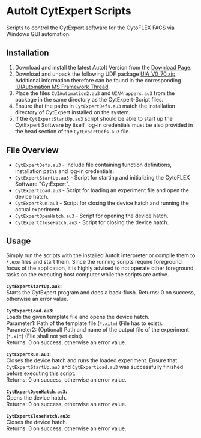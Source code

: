 # AutoIt CytExpert Scripts

Scripts to control the CytExpert software for the CytoFLEX FACS via Windows GUI automation.


## Installation

1. Download and install the latest AutoIt Version from the [Download Page](https://www.autoitscript.com/site/autoit/downloads/).
2. Download and unpack the following UDF package [UIA_V0_70.zip](https://www.autoitscript.com/forum/applications/core/interface/file/attachment.php?id=61194).
Additional information therefore can be found in the corresponding [IUIAutomation MS Framework Thread](https://www.autoitscript.com/forum/topic/153520-iuiautomation-ms-framework-automate-chrome-ff-ie/).
3. Place the files `CUIAutomation2.au3` and `UIAWrappers.au3` from the package in the same directory as the CytExpert-Script files.
4. Ensure that the paths in `CytExpertDefs.au3` match the installation directory of CytExpert installed on the system.
5. If the `CytExpertStartUp.au3` script should be able to start up the CytExpert Software by itself, log-in credentials must be
also provided in the head section of the `CytExpertDefs.au3` file.


## File Overview

* `CytExpertDefs.au3` - Include file containing function definitions, installation paths and log-in credentials.
* `CytExpertStartUp.au3` - Script for starting and initializing the CytoFLEX Software "CytExpert".
* `CytExpertLoad.au3` - Script for loading an experiment file and open the device hatch.
* `CytExpertRun.au3` - Script for closing the device hatch and running the actual experiment.
* `CytExpertOpenHatch.au3` - Script for opening the device hatch.
* `CytExpertCloseHatch.au3` - Script for closing the device hatch.


## Usage

Simply run the scripts with the installed AutoIt interpreter or compile them to `*.exe` files and 
start them. Since the running scripts require foreground focus of the application, it is highly 
advised to not operate other foreground tasks on the executing host computer while the scripts are 
active.

**`CytExpertStartUp.au3`:**  
Starts the CytExpert program and does a back-flush.
Returns: 0 on success, otherwise an error value.

**`CytExpertLoad.au3`:**  
Loads the given template file and opens the device hatch.  
Parameter1: Path of the template file (`*.xitm`) (File has to exist).  
Parameter2: (Optional) Path and name of the output file of the experiment (`*.xit`) (File shall not yet exist).  
Returns: 0 on success, otherwise an error value.  

**`CytExpertRun.au3`:**  
Closes the device hatch and runs the loaded experiment. Ensure that `CytExpertStartUp.au3` and 
`CytExpertLoad.au3` was successfully finished before executing this script.  
Returns: 0 on success, otherwise an error value.  

**`CytExpertOpenHatch.au3`:**  
Opens the device hatch.  
Returns: 0 on success, otherwise an error value.  

**`CytExpertCloseHatch.au3`:**  
Closes the device hatch.  
Returns: 0 on success, otherwise an error value.  


